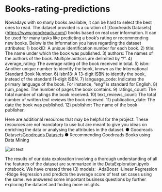 # Books-rating-predictions
Nowadays with so many books available, it can be hard to select the best ones to read. The
dataset provided is a curation of [Goodreads Datasets] (https://www.goodreads.com/) books based on real user information. It can be
used for many tasks like predicting a book’s rating or recommending new books.
Below is the information you have regarding the dataset attributes:
	1) bookID: A unique identification number for each book.
	2) title: The name under which the book was published.
	3) authors: The names of the authors of the book. Multiple authors are delimited by “/”.
	4) average_rating: The average rating of the book received in total.
	5) isbn: Another unique number to identify the book, known as the International
	Standard Book Number.
	6) isbn13: A 13-digit ISBN to identify the book, instead of the standard 11-digit ISBN.
	7) language_code: Indicates the primary language of the book. For instance, “eng” is
	standard for English.
	8) num_pages: The number of pages the book contains.
	9) ratings_count: The total number of ratings the book received.
	10) text_reviews_count: The total number of written text reviews the book received.
	11) publication_date: The date the book was published.
	12) publisher: The name of the book publisher.







Here are additional resources that may be helpful for the project. These resources are not
mandatory to use but are meant to give you ideas on enriching the data or analysing the
attributes in the dataset.
● Goodreads Datasets[Goodreads Datasets](https://www.google.com)
● Recommending Goodreads Books using Data Mining


![alt text](https://www.google.com/imgres?imgurl=https%3A%2F%2Flucidbooks.com%2Fwp-content%2Fuploads%2F2018%2F05%2Fgoodreads.jpg&imgrefurl=https%3A%2F%2Flucidbooks.com%2F8-ways-authors-can-use-goodreads-to-promote-their-books%2F&tbnid=bbjkFoESivqDRM&vet=12ahUKEwjcnOm93cv4AhXL44UKHRdnD-EQMygCegUIARCwAQ..i&docid=gGgADsDO64SqLM&w=580&h=388&q=goodreads%20&client=firefox-b-d&ved=2ahUKEwjcnOm93cv4AhXL44UKHRdnD-EQMygCegUIARCwAQ)

The results of our data exploration involving a thorough understanding of all the features of the dataset are summarized in the DataExploration.ipynb notebook.
 We have created three (3) models: 
-AdaBoost
-Linear Regression
-Ridge Regression 
and predicts the average score of test set cases using the same.
we answered some important business questions by further exploring the dataset and finding more insights.